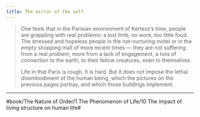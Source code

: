 ```yaml
---
title: The mirror of the self
---
```


> One feels that in the Parisian environment of Kertesz’s time, people are grappling with real problems: a lost limb, no work, too little food. The stressed and hopeless people in the not-nurturing motel or in the empty shopping mall of more recent times — they are not suffering from a real problem, more from a lack of engagement, a loss of connection to the earth, to their fellow creatures, even to themselves.
> 
> Life in that Paris is rough. It is hard. But it does not impose the lethal disembodiment of the human being, which the pictures on the previous pages portray, and which those buildings implement.

---

#book/The Nature of Order/1 The Phenomenon of Life/10 The impact of living structure on human life#